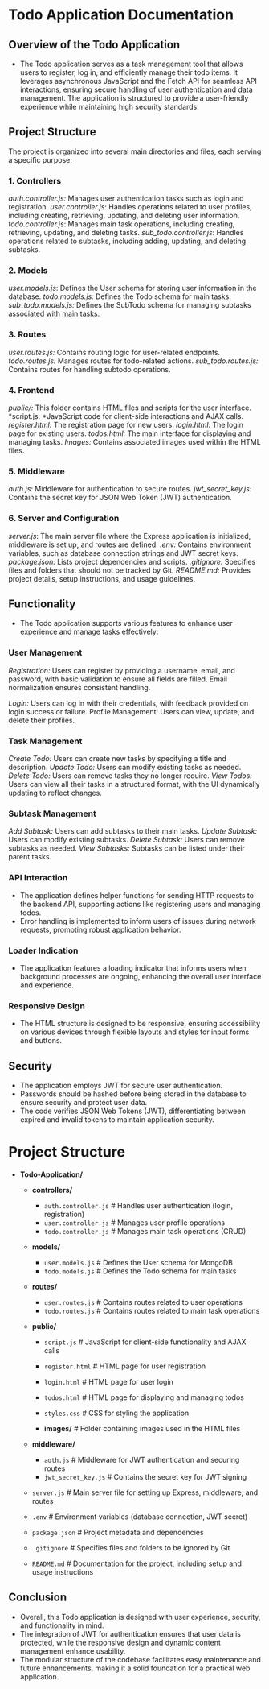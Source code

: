 # Todo Application Documentation


## Overview of the Todo Application
- The Todo application serves as a task management tool that allows users to register, log in, and efficiently manage their todo items. It leverages asynchronous JavaScript and the Fetch API for seamless API interactions, ensuring secure handling of user authentication and data management. The application is structured to provide a user-friendly experience while maintaining high security standards.

## Project Structure
The project is organized into several main directories and files, each serving a specific purpose:

### 1. Controllers
*auth.controller.js:* Manages user authentication tasks such as login and registration.
*user.controller.js*: Handles operations related to user profiles, including creating, retrieving, updating, and deleting user information.
*todo.controller.js*: Manages main task operations, including creating, retrieving, updating, and deleting tasks.
*sub_todo.controller.js*: Handles operations related to subtasks, including adding, updating, and deleting subtasks.

### 2. Models
*user.models.js*: Defines the User schema for storing user information in the database.
*todo.models.js:* Defines the Todo schema for main tasks.
*sub_todo.models.js:* Defines the SubTodo schema for managing subtasks associated with main tasks.

### 3. Routes
*user.routes.js:* Contains routing logic for user-related endpoints.
*todo.routes.js:* Manages routes for todo-related actions.
*sub_todo.routes.js:* Contains routes for handling subtodo operations.

### 4. Frontend
*public/:* This folder contains HTML files and scripts for the user interface.
*script.js: *JavaScript code for client-side interactions and AJAX calls.
*register.html:* The registration page for new users.
*login.html:* The login page for existing users.
*todos.html:* The main interface for displaying and managing tasks.
*Images:* Contains associated images used within the HTML files.

### 5. Middleware
*auth.js:* Middleware for authentication to secure routes.
*jwt_secret_key.js:* Contains the secret key for JSON Web Token (JWT) authentication.

### 6. Server and Configuration
*server.js*: The main server file where the Express application is initialized, middleware is set up, and routes are defined.
*.env:* Contains environment variables, such as database connection strings and JWT secret keys.
*package.json:* Lists project dependencies and scripts.
*.gitignore:* Specifies files and folders that should not be tracked by Git.
*README.md:* Provides project details, setup instructions, and usage guidelines.

## Functionality
- The Todo application supports various features to enhance user experience and manage tasks effectively:

### User Management
*Registration:* Users can register by providing a username, email, and password, with basic validation to ensure all fields are filled. Email normalization ensures consistent handling.

*Login:* Users can log in with their credentials, with feedback provided on login success or failure.
Profile Management: Users can view, update, and delete their profiles.

### Task Management
*Create Todo:* Users can create new tasks by specifying a title and description.
*Update Todo:* Users can modify existing tasks as needed.
*Delete Todo:* Users can remove tasks they no longer require.
*View Todos:* Users can view all their tasks in a structured format, with the UI dynamically updating to reflect changes.

### Subtask Management
*Add Subtask:* Users can add subtasks to their main tasks.
*Update Subtask:* Users can modify existing subtasks.
*Delete Subtask:* Users can remove subtasks as needed.
*View Subtasks:* Subtasks can be listed under their parent tasks.

### API Interaction
- The application defines helper functions for sending HTTP requests to the backend API, supporting actions like registering users and managing todos.
- Error handling is implemented to inform users of issues during network requests, promoting robust application behavior.

### Loader Indication
- The application features a loading indicator that informs users when background processes are ongoing, enhancing the overall user interface and experience.

### Responsive Design
- The HTML structure is designed to be responsive, ensuring accessibility on various devices through flexible layouts and styles for input forms and buttons.

## Security
- The application employs JWT for secure user authentication. 
- Passwords should be hashed before being stored in the database to ensure security and protect user data.
- The code verifies JSON Web Tokens (JWT), differentiating between expired and invalid tokens to maintain application security.


# Project Structure


- **Todo-Application/**
  - **controllers/**
    - `auth.controller.js`  # Handles user authentication (login, registration)
    - `user.controller.js`   # Manages user profile operations
    - `todo.controller.js`   # Manages main task operations (CRUD)

  - **models/**
    - `user.models.js`       # Defines the User schema for MongoDB
    - `todo.models.js`       # Defines the Todo schema for main tasks

  - **routes/**
    - `user.routes.js`       # Contains routes related to user operations
    - `todo.routes.js`       # Contains routes related to main task operations

  - **public/**
    - `script.js`            # JavaScript for client-side functionality and AJAX calls
    - `register.html`        # HTML page for user registration
    - `login.html`           # HTML page for user login
    - `todos.html`           # HTML page for displaying and managing todos
    - `styles.css`           # CSS for styling the application

    - **images/**            # Folder containing images used in the HTML files
    
  - **middleware/**
    - `auth.js`              # Middleware for JWT authentication and securing routes
    - `jwt_secret_key.js`    # Contains the secret key for JWT signing
  - `server.js`              # Main server file for setting up Express, middleware, and routes
  - `.env`                   # Environment variables (database connection, JWT secret)
  - `package.json`           # Project metadata and dependencies
  - `.gitignore`             # Specifies files and folders to be ignored by Git
  - `README.md`              # Documentation for the project, including setup and usage instructions
 

## Conclusion
- Overall, this Todo application is designed with user experience, security, and functionality in mind. 
- The integration of JWT for authentication ensures that user data is protected, while the responsive design and dynamic content management enhance usability. 
- The modular structure of the codebase facilitates easy maintenance and future enhancements, making it a solid foundation for a practical web application.







